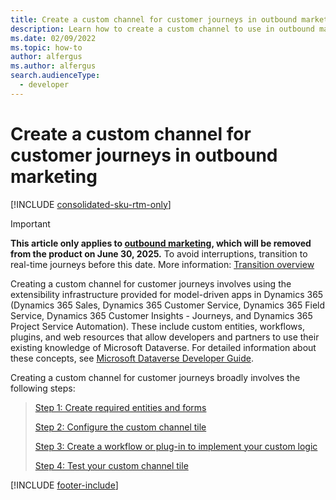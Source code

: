 ```yaml
---
title: Create a custom channel for customer journeys in outbound marketing
description: Learn how to create a custom channel to use in outbound marketing customer journeys.
ms.date: 02/09/2022
ms.topic: how-to
author: alfergus
ms.author: alfergus
search.audienceType: 
  - developer
---
```


# Create a custom channel for customer journeys in outbound marketing

[!INCLUDE [consolidated-sku-rtm-only](.././includes/consolidated-sku-rtm-only.md)]

> [!IMPORTANT]
> **This article only applies to [outbound marketing](user-guide.md), which will be removed from the product on June 30, 2025.** To avoid interruptions, transition to real-time journeys before this date. More information: [Transition overview](transition-overview.md)

Creating a custom channel for customer journeys involves using the extensibility infrastructure provided for model-driven apps in Dynamics 365 (Dynamics 365 Sales, Dynamics 365 Customer Service, Dynamics 365 Field Service, Dynamics 365 Customer Insights - Journeys, and Dynamics 365 Project Service Automation). These include custom entities, workflows, plugins, and web resources that allow developers and partners to use their existing knowledge of Microsoft Dataverse. For detailed information about these concepts, see [Microsoft Dataverse Developer Guide](/powerapps/developer/common-data-service/overview).

Creating a custom channel for customer journeys broadly involves the following steps:
> [Step 1: Create required entities and forms](create-entities-forms.md)
> 
> [Step 2: Configure the custom channel tile](configure-tile-custom-channel.md)
> 
> [Step 3: Create a workflow or plug-in to implement your custom logic](create-workflow-plugin-custom-channel.md)
> 
> [Step 4: Test your custom channel tile](test-custom-channel-tile.md)

[!INCLUDE [footer-include](.././includes/footer-banner.md)]
